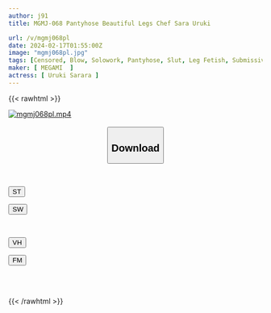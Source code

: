 ```yaml
---
author: j91
title: MGMJ-068 Pantyhose Beautiful Legs Chef Sara Uruki

url: /v/mgmj068pl
date: 2024-02-17T01:55:00Z
image: "mgmj068pl.jpg"
tags: [Censored, Blow, Solowork, Pantyhose, Slut, Leg Fetish, Submissive Men	]
maker: [ MEGAMI  ]
actress: [ Uruki Sarara ]
---
```



{{< rawhtml >}}

<div class="video" data-videoid="Bk4jZLVK4wIyq0W">
    <a href="javascript:;">
        <img src="/v/mgmj068pl/mgmj068pl.jpg" width="WIDTH" height="HEIGHT" alt="mgmj068pl.mp4" loading="lazy">
    </a>
</div>

<script type="text/javascript" src="https://j91.asia/asset/on-demand-st.js"></script>

<br>
  <link rel="stylesheet" href="https://j91.asia/asset/bs5.css">
  
  <center>
  <button class="btn btn-primary" type="button" data-bs-toggle="collapse" data-bs-target=".multi-collapse" aria-expanded="false" aria-controls="multiCollapseExample1 multiCollapseExample2"><h2>Download</h2></button></center>
</p>
<div class="row">
  <div class="col">
    <div class="collapse multi-collapse" id="multiCollapseExample1">
      <div class="card card-body">
	      	      <br>
<div class="buttons">  
<p><a href="https://streamtape.to/v/Bk4jZLVK4wIyq0W" target="_blank"><button class="btn-hover color-3"><i class="fa fa-download"></i> ST</button></a></p>
<p><a href="https://cdnwish.com/ovrnjmr6ro32" target="_blank"><button class="btn-hover color-2"><i class="fa fa-download"></i> SW</button></a></p></div>
    </div>
  </div>
</div>
  <div class="col">
    <div class="collapse multi-collapse" id="multiCollapseExample2">
      <div class="card card-body">
	      <br>
<div class="buttons">
<p><a href="https://vidhidepro.com/f/8xa73ycze63m"><button class="btn-hover color-9"><i class="fa fa-download"></i> VH</button></a></p>
<p><a href="https://filemoon.sx/d/niyob8b31sc4"><button class="btn-hover color-8"><i class="fa fa-download"></i> FM</button></a></p></div>
<br><br>
      </div>
    </div>
  </div>
</div>

{{< /rawhtml >}}